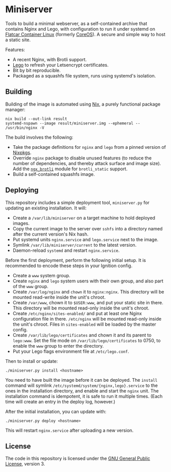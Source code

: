 # Miniserver

Tools to build a minimal webserver, as a self-contained archive that contains
Nginx and Lego, with configuration to run it under systemd on
[Flatcar Container Linux][flatcar] (formerly [CoreOS][coreos]).
A secure and simple way to host a static site.

Features:

 * A recent Nginx, with Brotli support.
 * [Lego][lego] to refresh your Letsencrypt certificates.
 * Bit by bit reproducible.
 * Packaged as a squashfs file system, runs using systemd's isolation.

[lego]: https://go-acme.github.io/lego/

## Building

Building of the image is automated using [Nix][nix], a purely functional
package manager:

    nix build --out-link result
    systemd-nspawn --image result/miniserver.img --ephemeral -- /usr/bin/nginx -V

The build involves the following:

 * Take the package definitions for `nginx` and `lego` from a pinned version
   of [Nixpkgs][nixpkgs].
 * Override `nginx` package to disable unused features (to reduce the number
   of dependencies, and thereby attack surface and image size). Add the
   [`ngx_brotli`][ngx-brotli] module for `brotli_static` support.
 * Build a self-contained squashfs image.

[nix]:        https://nixos.org/nix/
[nixpkgs]:    https://github.com/NixOS/nixpkgs
[ngx-brotli]: https://github.com/google/ngx_brotli

## Deploying

This repository includes a simple deployment tool, `miniserver.py` for updating
an existing installation. It will:

 * Create a `/var/lib/miniserver` on a target machine to hold deployed images.
 * Copy the current image to the server over `sshfs` into a directory named
   after the current version's Nix hash.
 * Put systemd units `nginx.service` and `lego.service` next to the image.
 * Symlink `/var/lib/miniserver/current` to the latest version.
 * Daemon-reload `systemd` and restart `nginx.service`.

Before the first deployment, perform the following initial setup.
It is recommended to encode these steps in your Ignition config.

 * Create a `www` system group.
 * Create `nginx` and `lego` system users with their own group,
   and also part of the `www` group.
 * Create `/var/log/nginx` and `chown` it to `nginx:nginx`.
   This directory will be mounted read-write inside the unit's chroot.
 * Create `/var/www`, chown it to `$USER:www`, and put your static site in
   there. This directory will be mounted read-only inside the unit's chroot.
 * Create `/etc/nginx/sites-enabled/` and put at least one Nginx configuration
   file in there. `/etc/nginx` will be mounted read-only inside the unit's
   chroot. Files in `sites-enabled` will be loaded by the master config.
 * Create `/var/lib/lego/certificates` and chown it and its parent to `lego:www`.
   Set the file mode on `/var/lib/lego/certificates` to 0750, to enable the
   `www` group to enter the directory.
 * Put your Lego flags environment file at `/etc/lego.conf`.

Then to install or update:

    ./miniserver.py install <hostname>

You need to have built the image before it can be deployed. The `install`
command will symlink `/etc/systemd/system/{nginx,lego}.service` to the
ones in the installation directory, and enable and start the `nginx` unit. The
installation command is idempotent, it is safe to run it multiple times. (Each
time will create an entry in the deploy log, however.)

After the initial installation, you can update with:

    ./miniserver.py deploy <hostname>

This will restart `nginx.service` after uploading a new version.

## License

The code in this repository is licensed under the
[GNU General Public License][gplv3], version 3.

[flatcar]: https://www.flatcar.org/
[coreos]:  https://www.redhat.com/en/technologies/cloud-computing/openshift/what-was-coreos
[gplv3]:   https://www.gnu.org/licenses/gpl-3.0.html
